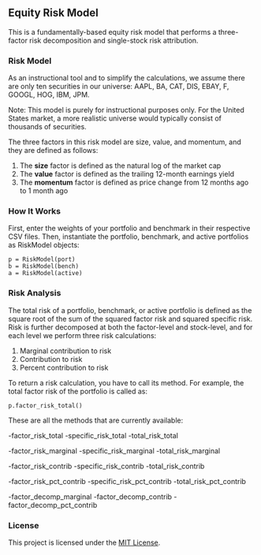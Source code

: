 ## Equity Risk Model

This is a fundamentally-based equity risk model that performs a three-factor risk decomposition and single-stock risk attribution. 

### Risk Model

As an instructional tool and to simplify the calculations, we assume there are only ten securities in our universe: AAPL, BA, CAT, DIS, EBAY, F, GOOGL, HOG, IBM, JPM. 

Note: This model is purely for instructional purposes only. For the United States market, a more realistic universe would typically consist of thousands of securities.

The three factors in this risk model are size, value, and momentum, and they are defined as follows:

1. The **size** factor is defined as the natural log of the market cap
2. The **value** factor is defined as the trailing 12-month earnings yield
3. The **momentum** factor is defined as price change from 12 months ago to 1 month ago

### How It Works

First, enter the weights of your portfolio and benchmark in their respective CSV files. Then, instantiate the portfolio, benchmark, and active portfolios as RiskModel objects:

```
p = RiskModel(port)
b = RiskModel(bench)
a = RiskModel(active)
```

### Risk Analysis

The total risk of a portfolio, benchmark, or active portfolio is defined as the square root of the sum of the squared factor risk and squared specific risk. Risk is further decomposed at both the factor-level and stock-level, and for each level we perform three risk calculations:

1. Marginal contribution to risk
2. Contribution to risk
3. Percent contribution to risk

To return a risk calculation, you have to call its method. For example, the total factor risk of the portfolio is called as:

```
p.factor_risk_total()
```

These are all the methods that are currently available:

-factor_risk_total
-specific_risk_total
-total_risk_total

-factor_risk_marginal
-specific_risk_marginal
-total_risk_marginal

-factor_risk_contrib
-specific_risk_contrib
-total_risk_contrib

-factor_risk_pct_contrib
-specific_risk_pct_contrib
-total_risk_pct_contrib

-factor_decomp_marginal
-factor_decomp_contrib
-factor_decomp_pct_contrib


### License

This project is licensed under the [MIT License](/LICENSE).
